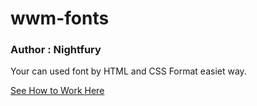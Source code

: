 # wwm-fonts

### Author : Nightfury

Your can used font by HTML and CSS Format easiet way.

[See How to Work Here](https://fonts.worldwidemyamar.com/ "WWM WEBFONTS")
